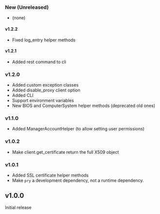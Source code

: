 ### New (Unreleased)
 - (none)

#### v1.2.2
 - Fixed log_entry helper methods

#### v1.2.1
 - Added rest command to cli

### v1.2.0
 - Added custom exception classes
 - Added disable_proxy client option
 - Added CLI
 - Support environment variables
 - New BIOS and ComputerSystem helper methods (deprecated old ones)

### v1.1.0
 - Added ManagerAccountHelper (to allow setting user permissions)

### v1.0.2
 - Make client.get_certificate return the full X509 object

### v1.0.1
 - Added SSL certificate helper methods
 - Make `pry` a development dependency, not a runtime dependency.

## v1.0.0
Initial release
